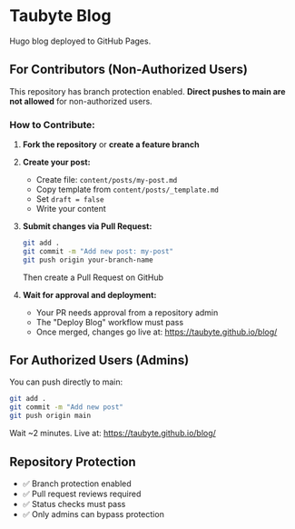 # Taubyte Blog

Hugo blog deployed to GitHub Pages.

## For Contributors (Non-Authorized Users)

This repository has branch protection enabled. **Direct pushes to main are not allowed** for non-authorized users.

### How to Contribute:

1. **Fork the repository** or **create a feature branch**
2. **Create your post:**
   - Create file: `content/posts/my-post.md`
   - Copy template from `content/posts/_template.md`
   - Set `draft = false`
   - Write your content

3. **Submit changes via Pull Request:**
   ```bash
   git add .
   git commit -m "Add new post: my-post"
   git push origin your-branch-name
   ```
   Then create a Pull Request on GitHub

4. **Wait for approval and deployment:**
   - Your PR needs approval from a repository admin
   - The "Deploy Blog" workflow must pass
   - Once merged, changes go live at: https://taubyte.github.io/blog/

## For Authorized Users (Admins)

You can push directly to main:

```bash
git add .
git commit -m "Add new post"
git push origin main
```

Wait ~2 minutes. Live at: https://taubyte.github.io/blog/

## Repository Protection

- ✅ Branch protection enabled
- ✅ Pull request reviews required
- ✅ Status checks must pass
- ✅ Only admins can bypass protection
